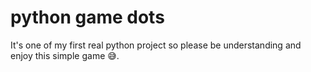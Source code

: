 # python game dots

It's one of my first real python project so please be understanding and enjoy this simple game 😅. 